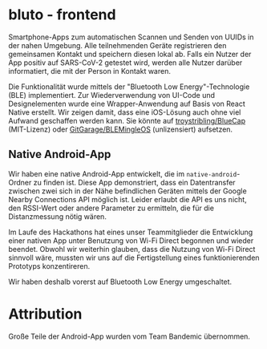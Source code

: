 # bluto - frontend

Smartphone-Apps zum automatischen Scannen und Senden von UUIDs in der nahen Umgebung. Alle teilnehmenden Geräte registrieren den gemeinsamen Kontakt und speichern diesen lokal ab.
Falls ein Nutzer der App positiv auf SARS-CoV-2 getestet wird, werden alle Nutzer darüber informatiert, die mit der Person in Kontakt waren.

Die Funktionalität wurde mittels der "Bluetooth Low Energy"-Technologie (BLE) implementiert. Zur Wiederverwendung von UI-Code und Designelementen wurde eine Wrapper-Anwendung auf Basis von React Native erstellt. Wir zeigen damit, dass eine iOS-Lösung auch ohne viel Aufwand geschaffen werden kann. Sie könnte auf [troystribling/BlueCap](https://github.com/troystribling/BlueCap) (MIT-Lizenz) oder [GitGarage/BLEMingleOS](https://github.com/GitGarage/BLEMingleiOS) (unlizensiert) aufsetzen.

## Native Android-App

Wir haben eine native Android-App entwickelt, die im `native-android`-Ordner zu finden ist. Diese App demonstriert, dass ein Datentransfer zwischen zwei sich in der Nähe befindlichen Geräten mittels der Google Nearby Connections API möglich ist. Leider erlaubt die API es uns nicht, den RSSI-Wert oder andere Parameter zu ermitteln, die für die Distanzmessung nötig wären.

Im Laufe des Hackathons hat eines unser Teammitglieder die Entwicklung einer nativen App unter Benutzung von Wi-Fi Direct begonnen und wieder beendet. Obwohl wir weiterhin glauben, dass die Nutzung von Wi-Fi Direct sinnvoll wäre, mussten wir uns auf die Fertigstellung eines funktionierenden Prototyps konzentireren.

Wir haben deshalb vorerst auf Bluetooth Low Energy umgeschaltet.

# Attribution

Große Teile der Android-App wurden vom Team Bandemic übernommen.
